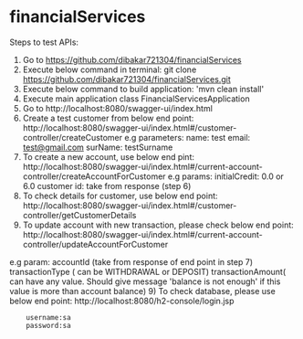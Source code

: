 # financialServices

Steps to test APIs:

1) Go to https://github.com/dibakar721304/financialServices
2) Execute below command in terminal:
git clone https://github.com/dibakar721304/financialServices.git
3) Execute below command to build application:
'mvn clean install'
4) Execute main application class FinancialServicesApplication
5) Go to http://localhost:8080/swagger-ui/index.html
6) Create a test customer from below end point:
http://localhost:8080/swagger-ui/index.html#/customer-controller/createCustomer
e.g parameters:
name: test
email: test@gmail.com
surName: testSurname
7) To create a new account, use below end pint:
http://localhost:8080/swagger-ui/index.html#/current-account-controller/createAccountForCustomer
e.g params:
initialCredit: 0.0 or 6.0
customer id: take from response (step 6)
8) To check details for customer, use below end point:
http://localhost:8080/swagger-ui/index.html#/customer-controller/getCustomerDetails
9) To update account with new transaction, please check below end point:
http://localhost:8080/swagger-ui/index.html#/current-account-controller/updateAccountForCustomer

e.g param: accountId (take from response of end point in step 7)
transactionType ( can be WITHDRAWAL or DEPOSIT)
transactionAmount( can have any value. Should give message 'balance is not enough' if this value
is more than account balance)
9) To check database, please use below end point:
http://localhost:8080/h2-console/login.jsp

        username:sa
        password:sa

